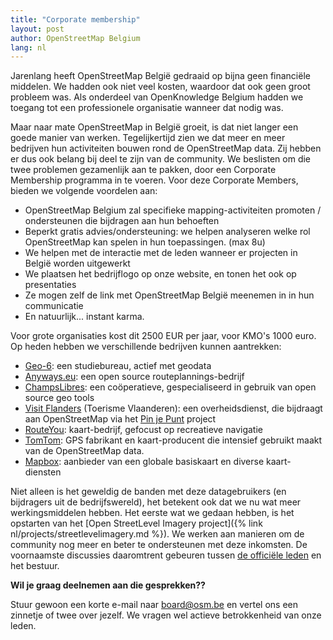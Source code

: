 ```yaml
---
title: "Corporate membership"
layout: post
author: OpenStreetMap Belgium
lang: nl
---
```


Jarenlang heeft OpenStreetMap België gedraaid op bijna geen financiële middelen. We hadden ook niet veel kosten, waardoor dat ook geen groot probleem was. Als onderdeel van OpenKnowledge Belgium hadden we toegang tot een professionele organisatie wanneer dat nodig was.

Maar naar mate OpenStreetMap in België groeit, is dat niet langer een goede manier van werken. Tegelijkertijd zien we dat meer en meer bedrijven hun activiteiten bouwen rond de OpenStreetMap data. Zij hebben er dus ook belang bij deel te zijn van de community. We beslisten om die twee problemen gezamenlijk aan te pakken, door een Corporate Membership programma in te voeren. Voor deze Corporate Members, bieden we volgende voordelen aan:

* OpenStreetMap Belgium zal specifieke mapping-activiteiten promoten / ondersteunen die bijdragen aan hun behoeften
* Beperkt gratis advies/ondersteuning: we helpen analyseren welke rol OpenStreetMap kan spelen in hun toepassingen. (max 8u)
* We helpen met de interactie met de leden wanneer er projecten in België worden uitgewerkt
* We plaatsen het bedrijflogo op onze website, en tonen het ook op presentaties
* Ze mogen zelf de link met OpenStreetMap België meenemen in in hun communicatie
* En natuurlijk... instant karma.

Voor grote organisaties kost dit 2500 EUR per jaar, voor KMO's 1000 euro. Op heden hebben we verschillende bedrijven kunnen aantrekken:

* [Geo-6](https://geo6.be/): een studiebureau, actief met geodata
* [Anyways.eu](https://www.anyways.eu/): een open source routeplannings-bedrijf
* [ChampsLibres](https://www.champs-libres.coop/): een coöperatieve, gespecialiseerd in gebruik van open source geo tools
* [Visit Flanders](https://www.visitflanders.com/) (Toerisme Vlaanderen): een overheidsdienst, die bijdraagt aan OpenStreetMap via het [Pin je Punt](https://toerismevlaanderen.be/nl/pinjepunt) project
* [RouteYou](https://www.routeyou.com/): kaart-bedrijf, gefocust op recreatieve navigatie
* [TomTom](https://www.tomtom.com/):  GPS fabrikant en kaart-producent die intensief gebruikt maakt van de OpenStreetMap data.
* [Mapbox](https://www.mapbox.com/): aanbieder van een globale basiskaart en diverse kaart-diensten

Niet alleen is het geweldig de banden met deze datagebruikers (en bijdragers uit de bedrijfswereld), het betekent ook dat we nu wat meer werkingsmiddelen hebben. Het eerste wat we gedaan hebben, is het opstarten van het [Open StreetLevel Imagery project]({% link nl/projects/streetlevelimagery.md %}). We werken aan manieren om de community nog meer en beter te ondersteunen met deze inkomsten. De voornaamste discussies daaromtrent gebeuren tussen [de officiële leden](https://members.osm.be/view/members) en het bestuur.

**Wil je graag deelnemen aan die gesprekken??**

Stuur gewoon een korte e-mail naar board@osm.be en vertel ons een zinnetje of twee over jezelf. We vragen wel actieve betrokkenheid van onze leden.
